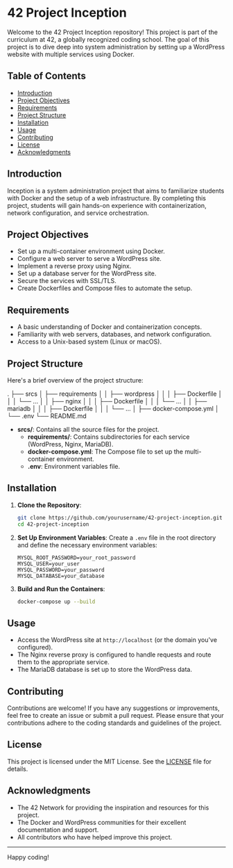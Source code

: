 # 42 Project Inception

Welcome to the 42 Project Inception repository! This project is part of the curriculum at 42, a globally recognized coding school. The goal of this project is to dive deep into system administration by setting up a WordPress website with multiple services using Docker.

## Table of Contents
- [Introduction](#introduction)
- [Project Objectives](#project-objectives)
- [Requirements](#requirements)
- [Project Structure](#project-structure)
- [Installation](#installation)
- [Usage](#usage)
- [Contributing](#contributing)
- [License](#license)
- [Acknowledgments](#acknowledgments)

## Introduction

Inception is a system administration project that aims to familiarize students with Docker and the setup of a web infrastructure. By completing this project, students will gain hands-on experience with containerization, network configuration, and service orchestration.

## Project Objectives

- Set up a multi-container environment using Docker.
- Configure a web server to serve a WordPress site.
- Implement a reverse proxy using Nginx.
- Set up a database server for the WordPress site.
- Secure the services with SSL/TLS.
- Create Dockerfiles and Compose files to automate the setup.

## Requirements

- A basic understanding of Docker and containerization concepts.
- Familiarity with web servers, databases, and network configuration.
- Access to a Unix-based system (Linux or macOS).

## Project Structure

Here's a brief overview of the project structure:

.
├── srcs
│ ├── requirements
│ │ ├── wordpress
│ │ │ ├── Dockerfile
│ │ │ └── ...
│ │ ├── nginx
│ │ │ ├── Dockerfile
│ │ │ └── ...
│ │ ├── mariadb
│ │ │ ├── Dockerfile
│ │ │ └── ...
│ ├── docker-compose.yml
│ └── .env
└── README.md


- **srcs/**: Contains all the source files for the project.
  - **requirements/**: Contains subdirectories for each service (WordPress, Nginx, MariaDB).
  - **docker-compose.yml**: The Compose file to set up the multi-container environment.
  - **.env**: Environment variables file.

## Installation

1. **Clone the Repository**:
    ```bash
    git clone https://github.com/yourusername/42-project-inception.git
    cd 42-project-inception
    ```

2. **Set Up Environment Variables**:
    Create a `.env` file in the root directory and define the necessary environment variables:
    ```env
    MYSQL_ROOT_PASSWORD=your_root_password
    MYSQL_USER=your_user
    MYSQL_PASSWORD=your_password
    MYSQL_DATABASE=your_database
    ```

3. **Build and Run the Containers**:
    ```bash
    docker-compose up --build
    ```

## Usage

- Access the WordPress site at `http://localhost` (or the domain you've configured).
- The Nginx reverse proxy is configured to handle requests and route them to the appropriate service.
- The MariaDB database is set up to store the WordPress data.

## Contributing

Contributions are welcome! If you have any suggestions or improvements, feel free to create an issue or submit a pull request. Please ensure that your contributions adhere to the coding standards and guidelines of the project.

## License

This project is licensed under the MIT License. See the [LICENSE](LICENSE) file for details.

## Acknowledgments

- The 42 Network for providing the inspiration and resources for this project.
- The Docker and WordPress communities for their excellent documentation and support.
- All contributors who have helped improve this project.

---

Happy coding!
